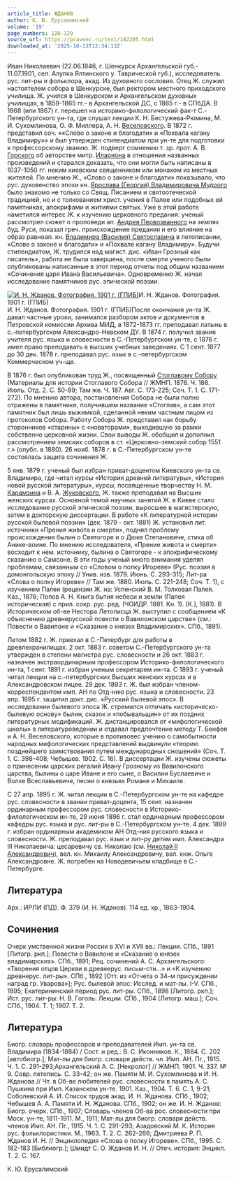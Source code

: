 ```yaml
---
article_title: ЖДАНОВ
author: К. Ю. Ерусалимский
volume: '19'
page_numbers: 128-129
source_url: https://pravenc.ru/text/182205.html
downloaded_at: '2025-10-13T12:34:13Z'
---
```


Иван Николаевич (22.06.1846, г. Шенкурск Архангельской губ.- 11.07.1901, сел. Алупка Ялтинского у. Таврической губ.), исследователь рус. лит-ры и фольклора, акад. Из духовного сословия. Отец Ж. служил настоятелем собора в Шенкурске, был ректором местного приходского училища. Ж. учился в Шенкурском и Архангельском духовных училищах, в 1859-1865 гг.- в Архангельской ДС, с 1865 г.- в СПбДА. В 1868 (или 1867) г. перешел на историко-филологический фак-т С.-Петербургского ун-та, где слушал лекции К. Н. Бестужева-Рюмина, М. И. Сухомлинова, О. Ф. Миллера, А. Н. [Веселовского](https://pravenc.ru/text/Веселовского.html). В 1872 г. представил соч. ««Слово о законе и благодати» и «Похвала кагану Владимиру»» и был утвержден стипендиатом при ун-те для подготовки к профессорскому званию. Ж. подверг сомнению т. зр. прот. А. В. [Горского](https://pravenc.ru/text/Горский.html) об авторстве митр. [Илариона](https://pravenc.ru/text/Иларион.html) в отношении названных произведений и старался доказать, что они могли быть написаны в 1037-1050 гг. неким киевским священником или монахом из местных жителей. По мнению Ж., «Слово о законе и благодати» показывало, что рус. духовенство эпохи кн. [Ярослава (Георгия) Владимировича Мудрого](<https://pravenc.ru/text/Ярослава (Георгия) Владимировича Мудрого.html>) было знакомо не только со Свящ. Писанием и святоотеческой традицией, но и с толкованием христ. учения в Палее или подобных ей памятниках, апокрифами и житиями святых. Уже в этой работе наметился интерес Ж. к изучению церковного предания: ученый рассмотрел сюжет о проповеди ап. [Андрея Первозванного](<https://pravenc.ru/text/Андрея Первозванного.html>) на землях буд. Руси, показал греч. происхождение предания и его влияние на образ равноап. кн. [Владимира (Василия) Святославича](<https://pravenc.ru/text/Владимир (Василий) Святославич.html>) в летописании, «Слове о законе и благодати» и «Похвале кагану Владимиру». Будучи стипендиатом, Ж. трудился над магист. дис. «Иван Грозный как писатель», работа не была завершена, после смерти ученого были опубликованы написанные в этот период отчеты под общим названием «Сочинения царя Ивана Васильевича». Одновременно Ж. начал исследование памятников рус. эпической поэзии.

[![И. Н. Жданов. Фотография. 1901 г. (ГПИБ)](https://pravenc.ru/data/126/488/1234/i200.jpg "Кликните для увеличения картинки")](https://pravenc.ru/data/126/488/1234/i400.jpg)И. Н. Жданов. Фотография. 1901 г. (ГПИБ)  
И. Н. Жданов. Фотография. 1901 г. (ГПИБ)После окончания ун-та Ж. давал частные уроки, занимался разбором актов и документов в Петровской комиссии Архива МИД, в 1872-1873 гг. преподавал латынь в с.-петербургском Александро-Невском ДУ. В 1874 г. получил звание учителя рус. языка и словесности в С.-Петербургском ун-те, с 1876 г. имел право преподавать в высших учебных заведениях. С 1 сент. 1877 до 30 дек. 1878 г. преподавал рус. язык в с.-петербургском Коммерческом уч-ще.

В 1876 г. был опубликован труд Ж., посвященный [Стоглавому Собору](<https://pravenc.ru/text/Стоглавому Собору.html>) (Материалы для истории Стоглавого Собора // ЖМНП. 1876. Ч. 186. Июль. Отд. 2. С. 50-89; Там же. Ч. 187. Авг. С. 173-225; Соч. Т. 1. С. 171-272). По мнению автора, постановления Собора не были полно отражены в памятнике, получившем название «Стоглав», а сам этот памятник был лишь выжимкой, сделанной неким частным лицом из протоколов Собора. Работу Собора Ж. представил как борьбу сторонников «старины» с «новаторами», выходившую за рамки собственно церковной жизни. Свои выводы Ж. обобщил и дополнил рассмотрением земских соборов в ст. «Церковно-земский собор 1551 г.» (опубл. в 1880). 26 нояб. 1878 г. в С.-Петербургском ун-те состоялась защита сочинения Ж.

5 янв. 1879 г. ученый был избран приват-доцентом Киевского ун-та св. Владимира, где читал курсы «История древней литературы», «История новой русской литературы», курсы, посвященные творчеству Н. М. [Карамзина](https://pravenc.ru/text/Карамзин.html) и В. А. [Жуковского](https://pravenc.ru/text/Жуковского.html), Ж. также преподавал на Высших женских курсах. Основной темой научных занятий Ж. в Киеве стало исследование русской эпической поэзии, выросшее в магистерскую, затем в докторскую диссертации. В работе «К литературной истории русской былевой поэзии» (дек. 1879 - окт. 1881) Ж. установил лит. источники «Прения живота и смерти», поднял проблему происхождения былин о Святогоре и о Дюке Степановиче, стиха об Анике-воине. По мнению исследователя, «Прение живота и смерти» восходит к нем. источнику, былина о Святогоре - к апокрифическому сказанию о Самсоне. В эти годы ученый много внимания уделял проблемам, связанным со «Словом о полку Игореве» (Рус. поэзия в домонгольскую эпоху // Унив. изв. 1879. Июнь. С. 293-315; Лит-ра «Слова о полку Игореве» // Там же. 1880. Июль. С. 221-248; Соч. Т. 1), с изучением Палеи (рецензии Ж. на: Успенский В. М. Толковая Палея. Каз., 1876; Попов А. Н. Книга бытия небеси и земли (Палея историческая) с прил. сокр. рус. ред. (ЧОИДР. 1881. Кн. 1). [К.], 1881). В Историческом об-ве Нестора Летописца Ж. выступил с сообщением «К объяснению древнерусской повести о Вавилонском царстве» (см.: Повести о Вавилоне и «Сказание о князех Владимирских». СПб., 1891).

Летом 1882 г. Ж. приехал в С.-Петербург для работы в древлехранилищах. 2 окт. 1883 г. советом С.-Петербургского ун-та утвержден в степени магистра рус. словесности и 26 окт. 1883 г. назначен экстраординарным профессором Историко-филологического ин-та, 1 сент. 1891 г. избран ученым секретарем ин-та. С 1893 г. ученый читал лекции на с.-петербургских Высших женских курсах и в Александровском лицее. 29 дек. 1893 г. Ж. был избран членом-корреспондентом имп. АН по Отд-нию рус. языка и словесности. 23 апр. 1895 г. защитил докт. дис. «Русский былевой эпос». В исследовании былевого эпоса Ж. стремился отличать «историческо-былевую основу» былин, сказок и «побывальщин» от их поздних литературных модификаций. Ж. дистанцировался от «мифологической школы» в литературоведении и отдавал предпочтение методу Т. Бенфея и А. Н. Веселовского, которые в противовес учению о самобытности народных мифологических представлений выдвинули «теорию позднейшего заимствования путем международных сношений» (Соч. Т. 1. С. 398-408; Чебышев. 1902. С. 16). В диссертации Ж. изучены сюжеты о принесении царских регалий Ивану Грозному из Вавилонского царства, былины о царе Иване и его сыне, о Василии Буслаевиче и Волхе Всеславьевиче, песни о князьях Романе и Михаиле.

С 27 апр. 1895 г. Ж. читал лекции в С.-Петербургском ун-те на кафедре рус. словесности в звании приват-доцента, 15 сент. назначен ординарным профессором рус. словесности в Историко-филологическом ин-те, 29 июня 1896 г. стал ординарным профессором кафедры рус. языка и рус. лит-ры в С.-Петербургском ун-те. 4 дек. 1899 г. избран ординарным академиком АН Отд-ния русского языка и словесности. Ж. преподавал рус. язык и лит-ру детям имп. Александра III Николаевича: цесаревичу св. Николаю (см. [Николай II Александрович](<https://pravenc.ru/text/Николай II Александрович.html>)), вел. кн. Михаилу Александровичу, вел. кнж. Ольге Александровне. Ж. погребен на Новодевичьем кладбище в С.-Петербурге.

## Литература

Арх.: ИРЛИ (ПД). Ф. 379 (И. Н. Жданов). 114 ед. хр., 1863-1904.

## Сочинения

Очерк умственной жизни России в XVI и XVII вв.: Лекции. СПб., 1891 [Литогр. ркп.]; Повести о Вавилоне и «Сказание о князех владимирских». СПб., 1891; Рец. сочинений А. С. Архангельского: «Творения отцов Церкви в древнерус. письм-сти...» и «К изучению древнерус. лит-ры». СПб., 1892 [Отт. из «Отчета о 34-м присуждении наград гр. Уварова»]; Рус. былевой эпос: Исслед. и мат-лы. I-V. СПб., 1895; Екатерининский период рус. лит-ры. СПб., 1898 [Литогр. ркп.]; Ист. рус. лит-ры: Н. В. Гоголь: Лекции. СПб., 1904 [Литогр. маш.]; Соч. СПб., 1904. Т. 1; 1907. Т. 2.

## Литература

Биогр. словарь профессоров и преподавателей Имп. ун-та св. Владимира (1834-1884) / Сост. и ред.: В. С. Иконников. К., 1884. С. 202 [автобиогр.]; Мат-лы для биогр. словаря действ. чл. Имп. АН. Пг., 1915. Ч. 1. С. 291-293;Архангельский А. С. [Некролог] // ЖМНП. 1901. Ч. 337. № 9. Совр. летопись. С. 33-42; он же. Памяти М. И. Сухомлинова и И. Н. Жданова // Чт. в Об-ве любителей рус. словесности в память А. С. Пушкина при Имп. Казанском ун-те. 1901. Каз., 1904. Т. 6. С. 1, 9-21; Соболевский А. И. Список трудов акад. И. Н. Жданова. СПб., 1902; Чебышев А. А. Памяти И. Н. Жданова. СПб., 1902; он же. И. Н. Жданов: Биогр. очерк. СПб., 1907; Словарь членов Об-ва рос. словесности при Моск. ун-те, 1811-1911. М., 1911; Мат-лы для биогр. словаря действ. членов Имп. АН. Пг., 1915. Ч. 1. С. 291-293; Азадовский М. К. История рус. фольклористики. М., 1963. Т. 2. С. 262-266; Дмитриева Р. П. Жданов И. Н. // Энциклопедия «Слова о полку Игореве». СПб., 1995. С. 182-183 [Библиогр.]; Шмидт С. О. Жданов И. Н. // Отеч. история: Энцикл. Т. 2. С. 167.

К. Ю. Ерусалимский
